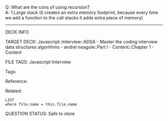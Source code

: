 Q: What are the cons of using recursion?  
A: 1.Large stack (it creates an extra memory footprint, because every time we add a function to the call stacks it adds extra piece of memory)


---

DECK INFO

TARGET DECK: Javascript::Interview::ADSA - Master the coding interview data structures algorithms - andrei neagoie::Part I - Content::Chapter 1 - Content

FILE TAGS: Javascript Interview

Tags:

Reference:

Related:

```dataview
LIST
where file.name = this.file.name
```

QUESTION STATUS: Safe to store